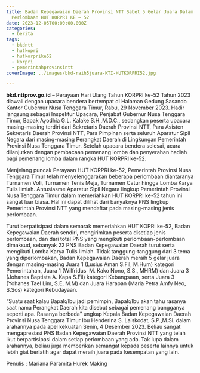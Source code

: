 ```yaml
---
title: Badan Kepegawaian Daerah Provinsi NTT Sabet 5 Gelar Juara Dalam
  Perlombaan HUT KORPRI KE – 52
date: 2023-12-05T00:00:00.000Z
categories:
  - berita
tags:
  - bkdntt
  - hutkopri
  - hutkorprike52
  - korpri
  - pemerintahprovinsintt
coverImage: ../images/bkd-raih5juara-KTI-HUTKORPRI52.jpg

---
```


**bkd.nttprov.go.id** – Perayaan Hari Ulang Tahun KORPRI ke-52 Tahun 2023 diawali dengan upacara bendera bertempat di Halaman Gedung Sasando Kantor Gubernur Nusa Tenggara Timur, Rabu, 29 November 2023. Hadir langsung sebagai Inspektur Upacara, Penjabat Gubernur Nusa Tenggara Timur, Bapak Ayodhia G.L. Kalake S.H.,M.D.C., sedangkan peserta upacara masing-masing terdiri dari Sekretaris Daerah Provinsi NTT, Para Asisten Sekretaris Daerah Provinsi NTT, Para Pimpinan serta seluruh Aparatur Sipil Negara dari masing-masing Perangkat Daerah di Lingkungan Pemerintah Provinsi Nusa Tenggara Timur. Setelah upacara bendera selesai, acara dilanjutkan dengan pembacaan pemenang lomba dan penyerahan hadiah bagi pemenang lomba dalam rangka HUT KORPRI ke-52.

Menjelang puncak Perayaan HUT KORPRI ke-52, Pemerintah Provinsi Nusa Tenggara Timur telah menyelenggarakan beberapa perlombaan diantaranya Turnamen Voli, Turnamen Tenis Meja, Turnamen Catur hingga Lomba Karya Tulis Ilmiah. Antusiasme Aparatur Sipil Negara lingkup Pemerintah Provinsi Nusa Tenggara Timur dalam memeriahkan HUT KORPRI ke-52 tahun ini sangat luar biasa. Hal ini dapat dilihat dari banyaknya PNS lingkup Pemerintah Provinsi NTT yang mendaftar pada masing-masing jenis perlombaan.

Turut berpatisipasi dalam semarak memeriahkan HUT KOPRI ke-52, Badan Kepegawaian Daerah sendiri, mengirimkan peserta disetiap jenis perlombaan, dan dari total PNS yang mengikuti perlombaan-perlombaan dimaksud, sebanyak 22 PNS Badan Kepegawaian Daerah turut serta mengikuti Lomba Karya Tulis Ilmiah. Tidak tanggung-tanggung dari 3 tema yang diperlombakan, Badan Kepegawaian Daerah meraih 5 gelar juara dengan masing-masing Juara 1 (Lusius Aman S.Fil, M.Hum) kategori Pemerintahan, Juara 1 (Wilfridus  M. Kako Nono, S.S., MHRM) dan Juara 3 (Johanes Baptista A. Kapa S.Fil) kategori Kebangsaan, serta Juara 3 (Yohanes Tael Lim, S.E, M.M) dan Juara Harapan (Maria Petra Amfy Neo, S.Sos) kategori Kebudayaan.

“Suatu saat kalau Bapak/Ibu jadi pemimpin, Bapak/Ibu akan tahu rasanya saat nama Perangkat Daerah kita disebut sebagai pemenang bangganya seperti apa. Rasanya berbeda” ungkap Kepala Badan Kepegawaian Daerah Provinsi Nusa Tenggara Timur Ibu Henderina S. Laiskodat, S.P.,M.Si. dalam arahannya pada apel kekuatan Senin, 4 Desember 2023. Beliau sangat mengapresiasi PNS Badan Kepegawaian Daerah Provinsi NTT yang telah ikut berpartisipasi dalam setiap perlombaan yang ada. Tak lupa dalam arahannya, beliau juga memberikan semangat kepada peserta lainnya untuk lebih giat berlatih agar dapat meraih juara pada kesempatan yang lain.

Penulis : Mariana Paramita Hurek Making
